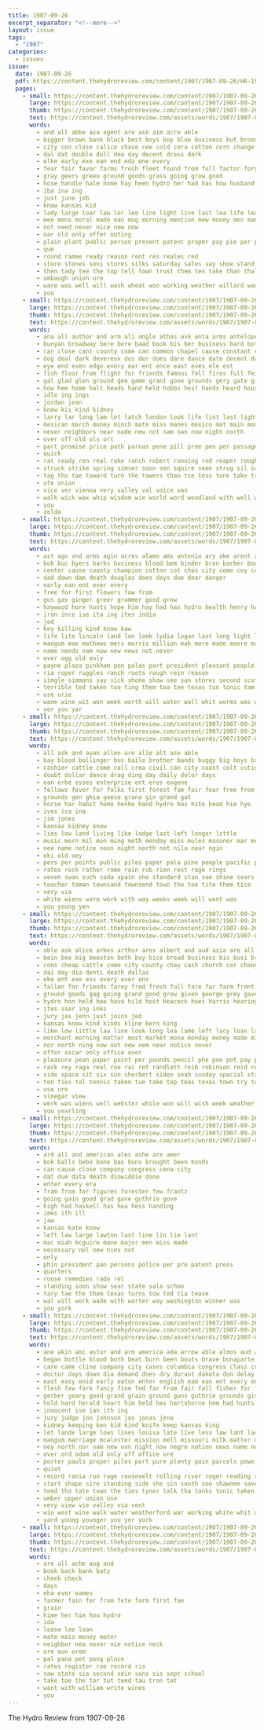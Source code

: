 ```yaml
---
title: 1907-09-26
excerpt_separator: "<!--more-->"
layout: issue
tags:
  - "1907"
categories:
  - issues
issue:
  date: 1907-09-26
  pdf: https://content.thehydroreview.com/content/1907/1907-09-26/HR-1907-09-26.pdf
  pages:
    - small: https://content.thehydroreview.com/content/1907/1907-09-26/small/HR-1907-09-26-01.jpg
      large: https://content.thehydroreview.com/content/1907/1907-09-26/large/HR-1907-09-26-01.jpg
      thumb: https://content.thehydroreview.com/content/1907/1907-09-26/thumbnails/HR-1907-09-26-01.jpg
      text: https://content.thehydroreview.com/assets/words/1907/1907-09-26/HR-1907-09-26-01.txt
      words:
        - and all abbe asa agent are ask aim acre able
        - bigger brown bank black best boys boy blue business but broom bus big butter brings breid better buy been bok belts
        - city con close calico chase cee cold cora cotton corn change came check clos condi cash can crea cream carry chi company call
        - dal dat double dull dea day decent dress dark
        - elke early exe ean end eda ene every
        - fear fair favor farms fresh fleet found from full factor forget farm for first fall
        - gray geers green ground goods grass going grow good
        - hose handle hale home hay heen hydro her had has how husband homa hey hough him hand
        - iba ina ing
        - just june job
        - know kansas kid
        - lady large loar law lor lee line light live last lea life leather
        - mee mens moral made man mog morning mention mew money men manton must more many monday mer may mach
        - not need never nice new now
        - oar old only offer outing
        - plain plant public person present patent proper pay pie per pere pet panama profit pea pic pee price pro pad peo people peoples past precious purchase
        - que
        - round ramee ready reason rent res reales red
        - store stones soni stores silks saturday sales say shoe stand see such sour selling she suits stock sala sell spare sand show state style suit stocks sale sway sharpless sot side states supply
        - then tady tee the top tell town trust them ten take than thal trial tucker thee ton trad trimmings too
        - umbaugh union ure
        - ware was well will wash wheat woo working weather willard want way wise work worn weekly wass with woods wool
        - you
    - small: https://content.thehydroreview.com/content/1907/1907-09-26/small/HR-1907-09-26-02.jpg
      large: https://content.thehydroreview.com/content/1907/1907-09-26/large/HR-1907-09-26-02.jpg
      thumb: https://content.thehydroreview.com/content/1907/1907-09-26/thumbnails/HR-1907-09-26-02.jpg
      text: https://content.thehydroreview.com/assets/words/1907/1907-09-26/HR-1907-09-26-02.txt
      words:
        - ana all author and arm ali angle athas ask anta arms antelope awa are aud ast able abe
        - bunyan broadway bere bore baad book bis ber business bard bottles bare bers back bas bible bounds been bera breach borders botter bea but break best breath brand began bring blow bal bless beat blue bear base books big blood
        - car close cant county come can common chapel cause constant christian course came city cloak chance cloud cary companion coles christmas cheer celestial charm
        - dog deal dark devereux dos der does dare dance date decent days down demand doubt doe day dose
        - eye end even edge every ear ent ence east eves ele est
        - fish floor from flight for friends famous fell fires full fein fos fizer fingers fry front found fire
        - gal glad glen ground gee game grant gone grounds gery gate given going gar
        - how hee home halt heads hand held hobbs hest hands heard house holding head hurt him hard hour has hor her hope had hair heart
        - idle ing ings
        - jordan jean
        - know kis kind kidney
        - larry lar long lam let latch london look life lint last light lemon los lately left love live later land lan lay
        - mexican march money minch mate miss manes mexico mat main moment made match merrit marian mai meal morris mer manna mood more men man mas mee may mean maser many marks much mein mut meath must
        - never neighbors near nade new not nam nan now night north
        - over off old ols ort
        - part promise price path parnas pene pill pree pen per passage peace pound persons pla prom pick pledge pickering plaza priest
        - quick
        - rat ready ron real rake ranch robert running red reaper rough read run
        - struck strike spring simser soon sen squire seen strug sil salt small sake she soul straits summer sick sheets soman step shake sterling sou side southern sum stick story see schools say signal school show shall shook south sea set search seems
        - tag tho tae toward turn the towers than tse tess tone take trace terrace tale toe tate thing tha twa try then too torn table trias touch tio tie them tak tell thousand
        - ute union
        - vice ver vienna very valley val voice van
        - walk wick wax whip wisdom wie world word woodland with well wood was weal way wall wish wires work war wey went wit warning walt weather wal watch
        - you
        - zelda
    - small: https://content.thehydroreview.com/content/1907/1907-09-26/small/HR-1907-09-26-03.jpg
      large: https://content.thehydroreview.com/content/1907/1907-09-26/large/HR-1907-09-26-03.jpg
      thumb: https://content.thehydroreview.com/content/1907/1907-09-26/thumbnails/HR-1907-09-26-03.jpg
      text: https://content.thehydroreview.com/assets/words/1907/1907-09-26/HR-1907-09-26-03.txt
      words:
        - ast ago and arms agin acres alamo ams antonio ary ake arent april are anim able all ables
        - bok buc byers barks business blood bem binder bron barber book bodily bach begin bot best but back bank began bile
        - center cause county champion cotton cot chas city come coy can cartier cha clase colfax
        - dad down dam death douglas does days due dear danger
        - early ean ent ever every
        - free for first flowers fow from
        - gus gas ginger greer grammer good grow
        - haywood hore hunts hope him hay had has hydro health henry hands hayes hove hand
        - iran ince ise ita ing ites india
        - jed
        - key killing kind know kaw
        - life lite lincoln land lon look lydia logan last long light lightning large left lap lege lish living leal like late
        - mangum mae mathews mers morris million mak more made moore mall may mill man
        - name needs nam now new news not never
        - over ogg old only
        - payne plaza pinkham pon palas part president pleasant people peek perry pounds posse pai
        - ria roper ruggles ranch roots rough rein reason
        - single simmons say sick shone show see san stores second scott spark state stock sir south sale stem swift salt sen shoals starch sun slee side
        - terrible ted taken too ting them toa tee texas tun tonic tam thy tay try than tak take trace tear town thar tho tum tha the
        - use urie
        - wane wine wit won week worth will water wall whit worms was willow write wil work well wee with
        - yer you yar
    - small: https://content.thehydroreview.com/content/1907/1907-09-26/small/HR-1907-09-26-04.jpg
      large: https://content.thehydroreview.com/content/1907/1907-09-26/large/HR-1907-09-26-04.jpg
      thumb: https://content.thehydroreview.com/content/1907/1907-09-26/thumbnails/HR-1907-09-26-04.jpg
      text: https://content.thehydroreview.com/assets/words/1907/1907-09-26/HR-1907-09-26-04.txt
      words:
        - all ask and ayan allen are alle alt aso able
        - bay blood bollinger bus baile brother bands buggy big boys brown
        - cashier cattle come call crea civil can city coast colt cutie col crier
        - doubt dollar dance drag ding day daily dolor days
        - ean erbe esses enterprise ent eres eugene
        - fellows fever for folks first forest fam fair fear free from
        - grounds gen ghia geese grana gin grand gat
        - horse har habit home henke hand hydro has hite head him hye
        - ives isa ina
        - jim jones
        - kansas kidney know
        - lies low land living like lodge last left longer little
        - music morn mil mon ming moth monday miss mules masoner mar men man more many meer
        - nee name notice noon night north not nila near ngin
        - oki old oey
        - pers per points public piles paper pala pine people pacific poe peden pata peard pin
        - rates rock rather rome rain rub rien rest rage rings
        - seven swan such sada spain she standard stan soe shine sears see shoulder sons seem speak show sone sor sept sick sale soma sem sood seen
        - teacher toman townsand townsend town the toe tite them tice
        - very via
        - white wiens ware work with way weeks week will went was
        - you young yen
    - small: https://content.thehydroreview.com/content/1907/1907-09-26/small/HR-1907-09-26-05.jpg
      large: https://content.thehydroreview.com/content/1907/1907-09-26/large/HR-1907-09-26-05.jpg
      thumb: https://content.thehydroreview.com/content/1907/1907-09-26/thumbnails/HR-1907-09-26-05.jpg
      text: https://content.thehydroreview.com/assets/words/1907/1907-09-26/HR-1907-09-26-05.txt
      words:
        - able ask alice arbes arthur ares albert and aud asia are all anon albuquerque
        - bein bee big beeston both buy bice bread business bis busi brother bas bring berry but bond brick brood better best bank books baby bills bradley been
        - cons cheap cattle come city county chay cash church cor change caddo corn cesar came can catt cotton
        - dai day dia denti death dallas
        - eke ent exe ess every ever ens
        - fallen for friends farey fred fresh full fare far farm front farewell from fay fever fran frank forget
        - ground goods gag going grand good grow given george grey gave gress
        - hydro hon held hee hava hild host heacock hoes harris hearing hale holiday him henke hed head home horse has her had
        - ites iser ing inks
        - jury jas jenn just joins jed
        - kansas know kind kinds kline kern king
        - like low little law line look long lea lame left lacy loan late land
        - merchant morning matter most market mona monday money made miss means mons moye mond meer mares mule miles many mable moore members mules might mon
        - nor north ning now not new nem near notice never
        - offer oscar only office over
        - pleasure pean paper point per pounds pencil phe poe pot pay pickles pies pee price pro pure pine phillips public place page peaches part peoples pound profit
        - rack rey raga real roe rai ret randlett reib robinson reid reading rowan
        - side space sit six sun sherbert siden seah sunday special street still sights slates sas sire september shepard stork schoo said snapp simmons sole standard sage see singles size school stock stray small saturday south shi set season supply single sale sao sept sims square steel
        - ten ties tol tennis taken tue take top teas texas town try tory table thora terri the too then tea them thing than
        - use ure
        - vinegar view
        - werk was wiens well webster while won will wish week weather wit woods want wilson work west whale wear wen with
        - you yearling
    - small: https://content.thehydroreview.com/content/1907/1907-09-26/small/HR-1907-09-26-06.jpg
      large: https://content.thehydroreview.com/content/1907/1907-09-26/large/HR-1907-09-26-06.jpg
      thumb: https://content.thehydroreview.com/content/1907/1907-09-26/thumbnails/HR-1907-09-26-06.jpg
      text: https://content.thehydroreview.com/assets/words/1907/1907-09-26/HR-1907-09-26-06.txt
      words:
        - ard all and american ales ashe are amer
        - bok balls bebo bone bas bons brought been bonds
        - can cause close company congress cena city
        - dat due data death dinwiddie done
        - enter every era
        - fram from for figures forester few frantz
        - going gain good grad gave guthrie gove
        - high had haskell has hea hess handing
        - imes ith ill
        - jaw
        - kansas kate know
        - left law large lawton last line lin lie lant
        - mac miah mcguire mane major men miss made
        - necessary nol new nies not
        - only
        - phin president pan persons police per pro patent press
        - quarters
        - roose remedies rade rel
        - standing soon show seat state sala schoo
        - tary tae the them texas turns tow ted tia tease
        - wal will work wade with warter way washington winner was
        - you york
    - small: https://content.thehydroreview.com/content/1907/1907-09-26/small/HR-1907-09-26-07.jpg
      large: https://content.thehydroreview.com/content/1907/1907-09-26/large/HR-1907-09-26-07.jpg
      thumb: https://content.thehydroreview.com/content/1907/1907-09-26/thumbnails/HR-1907-09-26-07.jpg
      text: https://content.thehydroreview.com/assets/words/1907/1907-09-26/HR-1907-09-26-07.txt
      words:
        - ane akin ami astor and arm america ada arrow able almos aud alles arms ald antee adam ast asha ago are all alley atter
        - began bottle blood both beat burn been bouts brave bonaparte box buffalo big bigge bond begin born boys branch black bend but back bis beard body
        - care came cline company city cases columbia congress class court cross cure clear clash colo cant con creek certain constant chick crow cor can case cotton che cost coast chill chief chandler comes canada come chile character crawford
        - doctor days down dia demand does dry durant dakota don delay drew dai dent davis day daily deep dian doren dallas ding dal deputy during doing done
        - east easy enid early eaton enter english eam ean ent every england ess
        - flesh few fork fancy fine fed far from fair fall fisher for first feltham failing fawn frees fow fight fust friend foster fire fellows frisco florida fell
        - gerber geary good grand grain ground guns guthrie grounds given gillette grave general gone gunn ger
        - hold hard herald heart him held has hartshorne hem had hunts hand hus hing heard half hickman habit homestead her husband head hobart home
        - innocent ise ian ith ing
        - jury judge jon johnson jas jonas jena
        - kidney keeping ken kid kind knife keep kansas king
        - let lande large lows lines louisa late live less law lant lack line later les liberal lawton loss left last long
        - mangum marriage mcalester mission mell missouri milk matter may money manner million made mat more man mills moor mile many men must mass much miles means
        - ney north nor nam new non night now negro nation news name noe not
        - over ord odom old only off office ore
        - porter pauls proper piles port pure plenty pain parcels powe poor police persons pay pipe president place present pleasant part per people
        - quiet
        - record rania run rage roosevelt rolling river roger reading room ran race rema reno read
        - start shape sire standing side she sin south son shawnee save soon sing stave small stock short stick spring street ship standard said straight som sell sult sion steel single sis sunday states set spedding sayre story self sam
        - teed tho tate town the ties tyner talk tha tanks tonic taken too texas tar teen tree tan ting trust tennyson thing them tock tap talon take than tiger tates tribe tyne ten tecumseh
        - umber upper union use
        - very view vie valley via vent
        - win west wine walk water weatherford war working white whit while was will wil western warrior won well worth wai wee why way with work
        - yard young younger you yer york
    - small: https://content.thehydroreview.com/content/1907/1907-09-26/small/HR-1907-09-26-08.jpg
      large: https://content.thehydroreview.com/content/1907/1907-09-26/large/HR-1907-09-26-08.jpg
      thumb: https://content.thehydroreview.com/content/1907/1907-09-26/thumbnails/HR-1907-09-26-08.jpg
      text: https://content.thehydroreview.com/assets/words/1907/1907-09-26/HR-1907-09-26-08.txt
      words:
        - are all ache aug and
        - book back bank baty
        - cheek check
        - days
        - eha ever eames
        - farmer fain for from fete farm first fae
        - grain
        - hime her him hou hydro
        - ida
        - lease lee loan
        - mate mais money mater
        - neighbor nea never nie notice neck
        - ore oun orem
        - pal pana pet pong place
        - rates register roe record ris
        - saw state sia second sein sons sis sept school
        - take toe the tor tut teed tau tron tat
        - want with william write wines
        - you
---
```


The Hydro Review from 1907-09-26

<!--more-->

